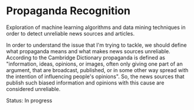 # Propaganda Recognition
Exploration of machine learning algorithms and data mining techniques in order to detect unreliable news sources and articles.

In order to understand the issue that I'm trying to tackle, we should define what propaganda means and what makes news sources unreliable. According to the Cambridge Dictionary propaganda is defined as "information, ideas, opinions, or images, often only giving one part of an argument, that are broadcast, published, or in some other way spread with the intention of influencing people's opinions". So, the news sources that publish such biased information and opinions with this cause are considered unreliable.

Status: In progress
